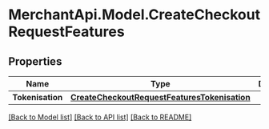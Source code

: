 # MerchantApi.Model.CreateCheckoutRequestFeatures
## Properties

Name | Type | Description | Notes
------------ | ------------- | ------------- | -------------
**Tokenisation** | [**CreateCheckoutRequestFeaturesTokenisation**](CreateCheckoutRequestFeaturesTokenisation.md) |  | [optional] 

[[Back to Model list]](../README.md#documentation-for-models) [[Back to API list]](../README.md#documentation-for-api-endpoints) [[Back to README]](../README.md)

